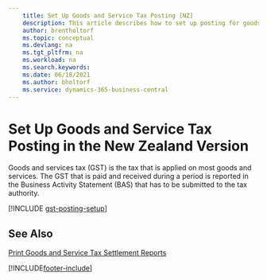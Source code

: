 ```yaml
---
    title: Set Up Goods and Service Tax Posting [NZ]
    description: This article describes how to set up posting for goods and services tax (GST) in the New Zealand version.
    author: brentholtorf
    ms.topic: conceptual
    ms.devlang: na
    ms.tgt_pltfrm: na
    ms.workload: na
    ms.search.keywords:
    ms.date: 06/18/2021
    ms.author: bholtorf
    ms.service: dynamics-365-business-central
---
```

# Set Up Goods and Service Tax Posting in the New Zealand Version

Goods and services tax (GST) is the tax that is applied on most goods and services. The GST that is paid and received during a period is reported in the Business Activity Statement (BAS) that has to be submitted to the tax authority.  

[!INCLUDE [gst-posting-setup](../includes/AUNZ/gst-posting-setup.md)]

## See Also

[Print Goods and Service Tax Settlement Reports](how-to-print-goods-and-service-tax-settlement-reports.md)


[!INCLUDE[footer-include](../../includes/footer-banner.md)]